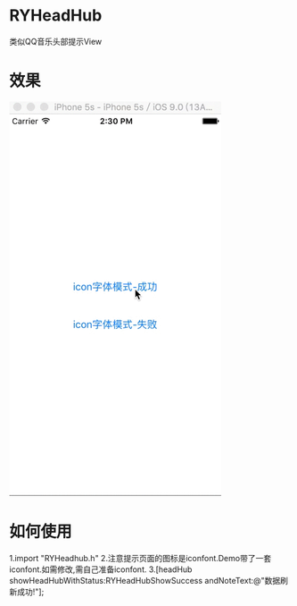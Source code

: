# RYHeadHub
类似QQ音乐头部提示View

# 效果
![RYHeadHub](https://github.com/Resory/Images/blob/master/RYHeadHub.gif)

# 如何使用

1.import "RYHeadhub.h"
2.注意提示页面的图标是iconfont.Demo带了一套iconfont.如需修改,需自己准备iconfont.
3.[headHub showHeadHubWithStatus:RYHeadHubShowSuccess andNoteText:@"数据刷新成功!"];
